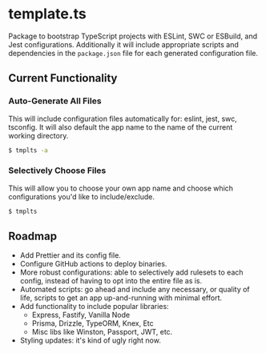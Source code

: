 # template.ts
Package to bootstrap TypeScript projects with ESLint, SWC or ESBuild, and Jest configurations.
Additionally it will include appropriate scripts and dependencies in the `package.json` file for each generated configuration file.

## Current Functionality
### Auto-Generate All Files
This will include configuration files automatically for: eslint, jest, swc, tsconfig.
It will also default the app name to the name of the current working directory.
```sh
$ tmplts -a
```

### Selectively Choose Files
This will allow you to choose your own app name and choose which configurations you'd like to include/exclude.
```sh
$ tmplts
```

## Roadmap
* Add Prettier and its config file.
* Configure GitHub actions to deploy binaries.
* More robust configurations: able to selectively add rulesets to each config, instead of having to opt into the entire file as is.
* Automated scripts: go ahead and include any necessary, or quality of life, scripts to get an app up-and-running with minimal effort.
* Add functionality to include popular libraries:
    * Express, Fastify, Vanilla Node
    * Prisma, Drizzle, TypeORM, Knex, Etc
    * Misc libs like Winston, Passport, JWT, etc.
* Styling updates: it's kind of ugly right now.
